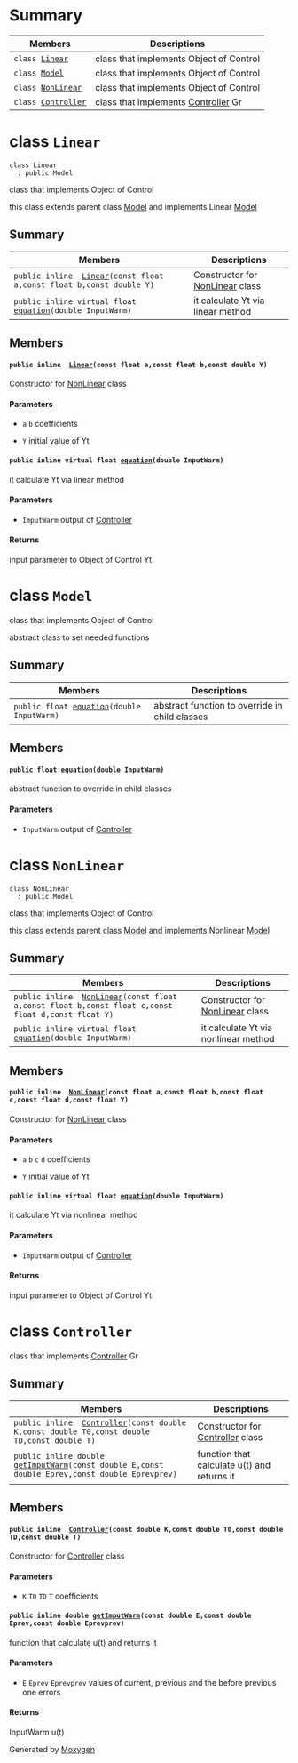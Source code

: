# Summary

 Members                        | Descriptions                                
--------------------------------|---------------------------------------------
`class `[`Linear`](#class-Linear ) | class that implements Object of Control
`class `[`Model`](#class-Model) | class that implements Object of Control
`class `[`NonLinear`](#class-NonLinear ) | class that implements Object of Control
`class `[`Controller`](#class-Controller) | class that implements [Controller](#class-Controller) Gr

# class `Linear` 

```
class Linear
  : public Model
```  

class that implements Object of Control

this class extends parent class [Model](#class-model) and implements Linear [Model](#class-model)

## Summary

 Members                        | Descriptions                                
--------------------------------|---------------------------------------------
`public inline  `[`Linear`](#class_linear_model_1ac55488370c5ad720b687ff893c9c340e)`(const float a,const float b,const double Y)` | Constructor for [NonLinear](#class_non_linear_model) class 
`public inline virtual float `[`equation`](#class_linear_model_1a810809f4762e7cb987a3ba5c8bfb9b50)`(double InputWarm)` | it calculate Yt via linear method 

## Members

#### `public inline  `[`Linear`](#class_linear_model_1ac55488370c5ad720b687ff893c9c340e)`(const float a,const float b,const double Y)` 

Constructor for [NonLinear](#class-NonLinear) class 
#### Parameters
* `a` `b` coefficients 

* `Y` initial value of Yt

#### `public inline virtual float `[`equation`](#class_linear_model_1a810809f4762e7cb987a3ba5c8bfb9b50)`(double InputWarm)` 

it calculate Yt via linear method 
#### Parameters
* `ImputWarm` output of [Controller](#class_regulator)

#### Returns
input parameter to Object of Control Yt

# class `Model` 

class that implements Object of Control

abstract class to set needed functions

## Summary

 Members                        | Descriptions                                
--------------------------------|---------------------------------------------
`public float `[`equation`](#class_model_1a61a6c8e015880cda9641b40ee265461f)`(double InputWarm)` | abstract function to override in child classes 

## Members

#### `public float `[`equation`](#class_model_1a61a6c8e015880cda9641b40ee265461f)`(double InputWarm)` 

abstract function to override in child classes 
#### Parameters
* `InputWarm` output of [Controller](#class_regulator)

# class `NonLinear` 

```
class NonLinear
  : public Model
```  

class that implements Object of Control

this class extends parent class [Model](#class-model) and implements Nonlinear [Model](#class-model)

## Summary

 Members                        | Descriptions                                
--------------------------------|---------------------------------------------
`public inline  `[`NonLinear`](#class_non_linear_model_1a23a67b94f7bf70e7c1034cdfe758969b)`(const float a,const float b,const float c,const float d,const float Y)` | Constructor for [NonLinear](#class_non_linear_model) class 
`public inline virtual float `[`equation`](#class_non_linear_model_1acd60f85f5a8421a492bf5d0dcf244f1d)`(double InputWarm)` | it calculate Yt via nonlinear method 

## Members

#### `public inline  `[`NonLinear`](#class_non_linear_model_1a23a67b94f7bf70e7c1034cdfe758969b)`(const float a,const float b,const float c,const float d,const float Y)` 

Constructor for [NonLinear](#class_non_linear_model) class 
#### Parameters
* `a` `b` `c` `d` coefficients 

* `Y` initial value of Yt

#### `public inline virtual float `[`equation`](#class_non_linear_model_1acd60f85f5a8421a492bf5d0dcf244f1d)`(double InputWarm)` 

it calculate Yt via nonlinear method 
#### Parameters
* `ImputWarm` output of [Controller](#class_regulator)

#### Returns
input parameter to Object of Control Yt

# class `Controller` 

class that implements [Controller](#class_regulator) Gr

## Summary

 Members                        | Descriptions                                
--------------------------------|---------------------------------------------
`public inline  `[`Controller`](#class_regulator_1aedb45b9c3df014093c4991acd526a2bf)`(const double K,const double T0,const double TD,const double T)` | Constructor for [Controller](#class_regulator) class 
`public inline double `[`getImputWarm`](#class_regulator_1a19442d8a09ec33720bfc002d08122e14)`(const double E,const double Eprev,const double Eprevprev)` | function that calculate u(t) and returns it

## Members

#### `public inline  `[`Controller`](#class_regulator_1aedb45b9c3df014093c4991acd526a2bf)`(const double K,const double T0,const double TD,const double T)` 

Constructor for [Controller](#class_regulator) class 
#### Parameters
* `K` `T0` `TD` `T` coefficients

#### `public inline double `[`getImputWarm`](#class_regulator_1a19442d8a09ec33720bfc002d08122e14)`(const double E,const double Eprev,const double Eprevprev)` 

function that calculate u(t) and returns it

#### Parameters
* `E` `Eprev` `Eprevprev` values of current, previous and the before previous one errors 

#### Returns
InputWarm u(t)

Generated by [Moxygen](https://sourcey.com/moxygen)